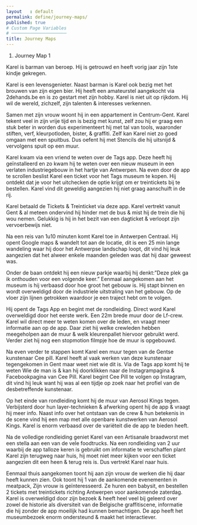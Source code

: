 ```yaml
---
layout   : default
permalink: define/journey-maps/
published: true
# Custom Page Variables
# ─────────────────────
title: Journey Maps
---
```


1. Journey Map 1

Karel is barman van beroep. Hij is getrouwd en heeft vorig jaar zijn 1ste kindje gekregen.

Karel is een levensgenieter. Naast barman is Karel ook bezig met het brouwen van zijn eigen bier. Hij heeft een amateurstel aangekocht via 2dehands.be en is zo gestart met zijn hobby. Karel is niet uit op rijkdom. Hij wil de wereld, zichzelf, zijn talenten & interesses verkennen.

Samen met zijn vrouw woont hij in een appartement in Centrum-Gent. Karel tekent veel in zijn vrije tijd en is bezig met kunst, zelf zou hij er graag een stuk beter in worden dus experimenteert hij met tal van tools, waaronder stiften, verf, kleurpotloden, bister, & graffiti. Zelf kan Karel niet zo goed omgaan met een spuitbus. Dus oefent hij met Stencils die hij uitsnijd & vervolgens spuit op een muur.

Karel kwam via een vriend te weten over de Tags app. Deze heeft hij geïnstalleerd en zo kwam hij te weten over een nieuw museum in een verlaten industriegebouw in het hartje van Antwerpen. Na even door de app te scrollen beslist Karel een ticket voor het Tags museum te kopen. Hij ontdekt dat je voor het uitchecken de optie krijgt om er treintickets bij te bestellen. Karel vind dit geweldig aangezien hij niet graag aanschuift in de rij. 

Karel betaald de Tickets & Treinticket via deze app. Karel vertrekt vanuit Gent & al meteen ondervind hij hinder met de bus & mist hij de trein die hij wou nemen. Gelukkig is hij in het bezit van een dagticket & verloopt zijn vervoerbewijs niet.

Na een reis van 1u10 minuten komt Karel toe in Antwerpen Centraal. Hij opent Google maps & wandelt tot aan de locatie, dit is een 25 min lange wandeling waar hij door het Antwerpse landschap loopt, dit vind hij leuk aangezien dat het alweer enkele maanden geleden was dat hij daar geweest was.

Onder de baan ontdekt hij een nieuw parkje waarbij hij denkt:”Deze plek ga ik onthouden voor een volgende keer.” Eenmaal aangekomen aan het museum is hij verbaasd door hoe groot het gebouw is. Hij stapt binnen en wordt overweldigd door de industriele uitstraling van het gebouw. Op de vloer zijn lijnen getrokken waardoor je een traject hebt om te volgen. 

Hij opent de Tags App en begint met de rondleiding. Direct word Karel overweldigd door het eerste werk. Een 22m brede muur door de Lf-crew. Karel wil direct meer te weten komen over de leden, en vraagt meer informatie aan op de app. 
Daar ziet hij welke crewleden hebben meegeholpen aan de muur & welk kleurenpallet hiervoor gebruikt werd. Verder ziet hij nog een stopmotion filmpje hoe de muur is opgebouwd.

Na even verder te stappen komt Karel een muur tegen van de Gentse kunstenaar Cee pill. Karel heeft al vaak werken van deze kunstenaar tegengekomen in Gent maar weet niet wie dit is. Via de Tags app komt hij te weten Wie de man is & kan hij doorklikken naar de Instagrampagina & Facebookpagina van Cee Pill. Karel begint Cee Pill te volgen op Instagram, dit vind hij leuk want hij was al een tijdje op zoek naar het profiel van de desbetreffende kunstenaar. 

Op het einde van rondleiding komt hij de muur van Aerosol Kings tegen. Verbijsterd door hun layer-technieken & afwerking opent hij de app & vraagt hij meer info. Naast info over het ontstaan van de crew & hun betekenis in de scene vind hij een map met alle openbare kunstwerken van Aerosol Kings. Karel is enorm verbaasd over de variëteit die de app te bieden heeft.

Na de volledige rondleiding geniet Karel van een Artisanale braadworst met een stella aan een van de vele foodtrucks. Na een rondleiding van 2 uur waarbij de app talloze keren is gebruikt om informatie te verschaffen plant Karel zijn terugweg naar huis, hij moet niet meer kijken voor een ticket aangezien dit een heen & terug reis is. Dus vertrekt Karel naar huis. 

Eenmaal thuis aangekomen toont hij aan zijn vrouw de werken die hij daar heeft kunnen zien. Ook toont hij 1 van de aankomende evenementen in meatpack, Zijn vrouw is geïnteresseerd. Ze huren een babysit, en bestellen 2 tickets met treintickets richting Antwerpen voor aankomende zaterdag. Karel is overweldigd door zijn bezoek & heeft heel veel bij geleerd over zowel de historie als diversiteit van de Belgische graffitiscene, informatie die hij zonder de app moeilijk had kunnen bemachtigen. De app heeft het museumbezoek enorm ondersteund & maakt het interactiever.